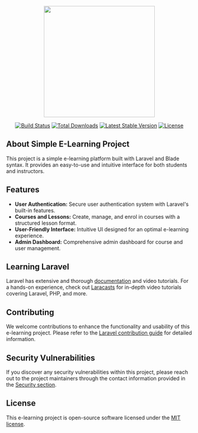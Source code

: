 <p align="center"><img src="https://laravel.com/assets/img/components/logo-laravel.svg" width="300"></p>

<p align="center">
<a href="https://travis-ci.org/laravel/framework"><img src="https://travis-ci.org/laravel/framework.svg" alt="Build Status"></a>
<a href="https://packagist.org/packages/laravel/framework"><img src="https://poser.pugx.org/laravel/framework/d/total.svg" alt="Total Downloads"></a>
<a href="https://packagist.org/packages/laravel/framework"><img src="https://poser.pugx.org/laravel/framework/v/stable.svg" alt="Latest Stable Version"></a>
<a href="https://packagist.org/packages/laravel/framework"><img src="https://poser.pugx.org/laravel/framework/license.svg" alt="License"></a>
</p>

## About Simple E-Learning Project

This project is a simple e-learning platform built with Laravel and Blade syntax. It provides an easy-to-use and intuitive interface for both students and instructors.

## Features

- **User Authentication:** Secure user authentication system with Laravel's built-in features.
- **Courses and Lessons:** Create, manage, and enrol in courses with a structured lesson format.
- **User-Friendly Interface:** Intuitive UI designed for an optimal e-learning experience.
- **Admin Dashboard:** Comprehensive admin dashboard for course and user management.

## Learning Laravel

Laravel has extensive and thorough [documentation](https://laravel.com/docs) and video tutorials. For a hands-on experience, check out [Laracasts](https://laracasts.com) for in-depth video tutorials covering Laravel, PHP, and more.

## Contributing

We welcome contributions to enhance the functionality and usability of this e-learning project. Please refer to the [Laravel contribution guide](https://laravel.com/docs/contributions) for detailed information.

## Security Vulnerabilities

If you discover any security vulnerabilities within this project, please reach out to the project maintainers through the contact information provided in the [Security section](#security-vulnerabilities).

## License

This e-learning project is open-source software licensed under the [MIT license](https://opensource.org/licenses/MIT).

